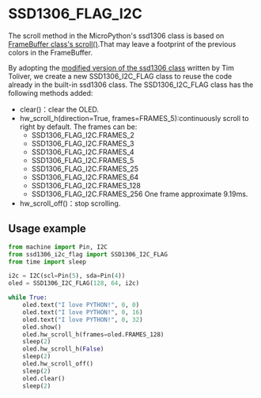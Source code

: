 # SSD1306_FLAG_I2C

The scroll method in the MicroPython's ssd1306 class is based on [FrameBuffer class's scroll()](https://docs.micropython.org/en/v1.15/library/framebuf.html#framebuf.FrameBuffer.scroll).That may leave a footprint of the previous colors in the FrameBuffer.

By adopting the [modified version of the ssd1306 class](https://github.com/timotet/SSD1306/blob/master/ssd1306.py) written by Tim Toliver, we create a new SSD1306_I2C_FLAG class to reuse the code already in the built-in ssd1306 class. The SSD1306_I2C_FLAG class has the following methods added:

- clear()：clear the OLED.
- hw_scroll_h(direction=True, frames=FRAMES_5):continuously scroll to right by default. The frames can be:
    - SSD1306_FLAG_I2C.FRAMES_2
    - SSD1306_FLAG_I2C.FRAMES_3
    - SSD1306_FLAG_I2C.FRAMES_4
    - SSD1306_FLAG_I2C.FRAMES_5
    - SSD1306_FLAG_I2C.FRAMES_25
    - SSD1306_FLAG_I2C.FRAMES_64
    - SSD1306_FLAG_I2C.FRAMES_128
    - SSD1306_FLAG_I2C.FRAMES_256
    One frame approximate 9.19ms. 
- hw_scroll_off()：stop scrolling.

## Usage example

```python
from machine import Pin, I2C
from ssd1306_i2c_flag import SSD1306_I2C_FLAG
from time import sleep

i2c = I2C(scl=Pin(5), sda=Pin(4))
oled = SSD1306_I2C_FLAG(128, 64, i2c)

while True:
    oled.text("I love PYTHON!", 0, 0)
    oled.text("I love PYTHON!", 0, 16)
    oled.text("I love PYTHON!", 0, 32)
    oled.show()
    oled.hw_scroll_h(frames=oled.FRAMES_128)
    sleep(2)
    oled.hw_scroll_h(False)
    sleep(2)
    oled.hw_scroll_off()
    sleep(2)
    oled.clear()
    sleep(2)
```
